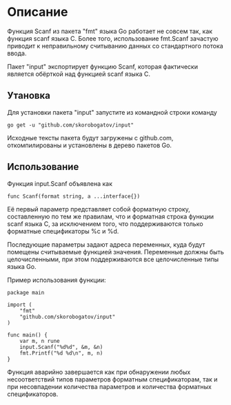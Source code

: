 
Описание
========

Функция Scanf из пакета "fmt" языка Go работает не совсем так, как функция scanf языка C.
Более того, использование fmt.Scanf зачастую приводит к неправильному считыванию данных
со стандартного потока ввода.

Пакет "input" экспортирует функцию Scanf, которая фактически является обёрткой над функцией
scanf языка C.

Утановка
--------

Для установки пакета "input" запустите из командной строки команду

	go get -u "github.com/skorobogatov/input"

Исходные тексты пакета будут загружены с github.com, откомпилированы и установлены
в дерево пакетов Go.

Использование
-------------

Функция input.Scanf объявлена как

	func Scanf(format string, a ...interface{})

Её первый параметр представляет собой форматную строку, составленную по тем же правилам,
что и форматная строка функции scanf языка C, за исключением того, что поддерживаются
только форматные спецификаторы %c и %d.

Последующие параметры задают адреса переменных, куда будут помещены считываемые
функцией значения. Переменные должны быть целочисленными, при этом поддерживаются
все целочисленные типы языка Go.

Пример использования функции:

	package main
	
	import (
		"fmt"
		"github.com/skorobogatov/input"
	)
	
	func main() {
		var m, n rune
		input.Scanf("%d%d", &m, &n)
		fmt.Printf("%d %d\n", m, n)
	}

Функция аварийно завершается как при обнаружении любых несоответствий типов параметров
форматным спецификаторам, так и при несовпадении количества параметров и количества
форматных спецификаторов.
